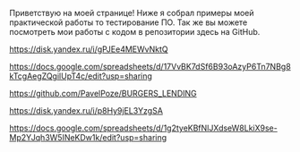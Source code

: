 Приветствую на моей странице!
Ниже я собрал примеры моей практической работы то тестирование ПО. Так же вы можете посмотреть мои работы с кодом в репозитории здесь на GitHub.


https://disk.yandex.ru/i/gPJEe4MEWvNktQ

https://docs.google.com/spreadsheets/d/17VvBK7dSf6B93oAzyP6Tn7NBg8kTcgAegZQgilUpT4c/edit?usp=sharing

https://github.com/PavelPoze/BURGERS_LENDING

https://disk.yandex.ru/i/p8Hy9jEL3YzgSA

https://docs.google.com/spreadsheets/d/1g2tyeKBfNlJXdseW8LkiX9se-Mp2YJqh3W5INeKDw1k/edit?usp=sharing

